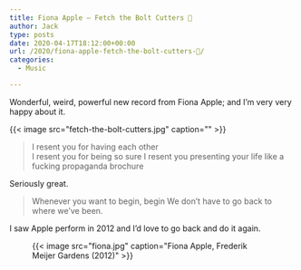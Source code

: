 ```yaml
---
title: Fiona Apple – Fetch the Bolt Cutters 🎵
author: Jack
type: posts
date: 2020-04-17T18:12:00+00:00
url: /2020/fiona-apple-fetch-the-bolt-cutters-🎵/
categories:
  - Music

---
```

Wonderful, weird, powerful new record from Fiona Apple; and I’m very very happy about it.

{{< image src="fetch-the-bolt-cutters.jpg" caption="" >}}


> I resent you for having each other  
> I resent you for being so sure
> I resent you presenting your life
> like a fucking propaganda brochure


Seriously great.


> Whenever you want to begin, begin
> We don’t have to go back to where we’ve been.


I saw Apple perform in 2012 and I’d love to go back and do it again.<figure class="wp-block-image size-large">

{{< image src="fiona.jpg" caption="Fiona Apple, Frederik Meijer Gardens (2012)" >}}
